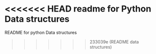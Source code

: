 <<<<<<< HEAD
readme for Python Data structures
=======
README for python Data structures
>>>>>>> 233039e (README data structures)
